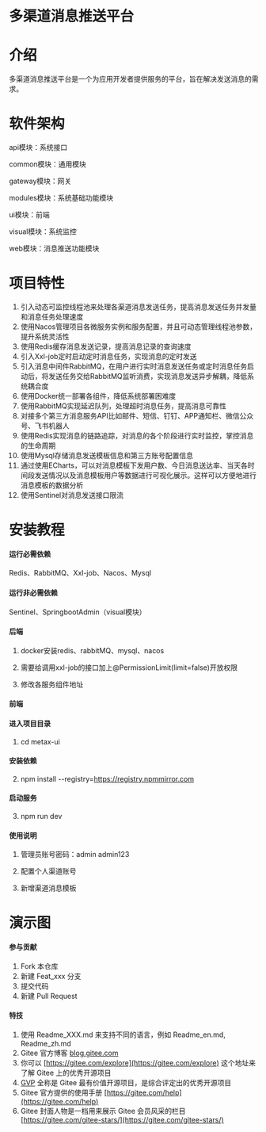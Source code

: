 # 多渠道消息推送平台

# 介绍
多渠道消息推送平台是一个为应用开发者提供服务的平台，旨在解决发送消息的需求。

# 软件架构
api模块：系统接口

common模块：通用模块

gateway模块：网关

modules模块：系统基础功能模块

ui模块：前端

visual模块：系统监控

web模块：消息推送功能模块

# 项目特性
1. 引入动态可监控线程池来处理各渠道消息发送任务，提高消息发送任务并发量和消息任务处理速度
2. 使用Nacos管理项目各微服务实例和服务配置，并且可动态管理线程池参数，提升系统灵活性
3. 使用Redis缓存消息发送记录，提高消息记录的查询速度
4. 引入Xxl-job定时启动定时消息任务，实现消息的定时发送
5. 引入消息中间件RabbitMQ，在用户进行实时消息发送任务或定时消息任务启动后，将发送任务交给RabbitMQ监听消费，实现消息发送异步解耦，降低系统耦合度
6. 使用Docker统一部署各组件，降低系统部署困难度
7. 使用RabbitMQ实现延迟队列，处理超时消息任务，提高消息可靠性
8. 对接多个第三方消息服务API比如邮件、短信、钉钉、APP通知栏、微信公众号、飞书机器人
9. 使用Redis实现消息的链路追踪，对消息的各个阶段进行实时监控，掌控消息的生命周期
10. 使用Mysql存储消息发送模板信息和第三方账号配置信息
11. 通过使用ECharts，可以对消息模板下发用户数、今日消息送达率、当天各时间段发送情况以及消息模板用户等数据进行可视化展示。这样可以方便地进行消息模板的数据分析
12. 使用Sentinel对消息发送接口限流


# 安装教程
#### 运行必需依赖
Redis、RabbitMQ、Xxl-job、Nacos、Mysql

#### 运行非必需依赖
Sentinel、SpringbootAdmin（visual模块）

#### 后端

1. docker安装redis、rabbitMQ、mysql、nacos

2. 需要给调用xxl-job的接口加上@PermissionLimit(limit=false)开放权限

3. 修改各服务组件地址

#### 前端
#### 进入项目目录
1. cd metax-ui

#### 安装依赖
2. npm install --registry=https://registry.npmmirror.com

#### 启动服务
3. npm run dev

#### 使用说明
1. 管理员账号密码：admin admin123

2. 配置个人渠道账号

3. 新增渠道消息模板

# 演示图

 

#### 参与贡献

1.  Fork 本仓库
2.  新建 Feat_xxx 分支
3.  提交代码
4.  新建 Pull Request


#### 特技

1.  使用 Readme\_XXX.md 来支持不同的语言，例如 Readme\_en.md, Readme\_zh.md
2.  Gitee 官方博客 [blog.gitee.com](https://blog.gitee.com)
3.  你可以 [https://gitee.com/explore](https://gitee.com/explore) 这个地址来了解 Gitee 上的优秀开源项目
4.  [GVP](https://gitee.com/gvp) 全称是 Gitee 最有价值开源项目，是综合评定出的优秀开源项目
5.  Gitee 官方提供的使用手册 [https://gitee.com/help](https://gitee.com/help)
6.  Gitee 封面人物是一档用来展示 Gitee 会员风采的栏目 [https://gitee.com/gitee-stars/](https://gitee.com/gitee-stars/)
